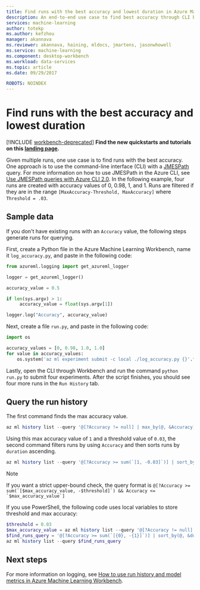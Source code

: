 ```yaml
---
title: Find runs with the best accuracy and lowest duration in Azure Machine Learning Workbench | Microsoft Docs
description: An end-to-end use case to find best accuracy through CLI by using Azure Machine Learning Workbench
services: machine-learning
author: totekp
ms.author: kefzhou
manager: akannava
ms.reviewer: akannava, haining, mldocs, jmartens, jasonwhowell
ms.service: machine-learning
ms.component: desktop-workbench
ms.workload: data-services
ms.topic: article
ms.date: 09/29/2017

ROBOTS: NOINDEX
---
```

# Find runs with the best accuracy and lowest duration

[!INCLUDE [workbench-deprecated](../../../includes/aml-deprecating-preview-2017.md)]
**Find the new quickstarts and tutorials on this [landing page](../service/).**

Given multiple runs, one use case is to find runs with the best accuracy. One approach is to use the command-line interface (CLI) with a [JMESPath](http://jmespath.org/) query. For more information on how to use JMESPath in the Azure CLI, see [Use JMESPath queries with Azure CLI 2.0](https://docs.microsoft.com/cli/azure/query-azure-cli?view=azure-cli-latest). In the following example, four runs are created with accuracy values of 0, 0.98, 1, and 1. Runs are filtered if they are in the range `[MaxAccuracy-Threshold, MaxAccuracy]` where `Threshold = .03`.

## Sample data
If you don't have existing runs with an `Accuracy` value, the following steps generate runs for querying.

First, create a Python file in the Azure Machine Learning Workbench, name it `log_accuracy.py`, and paste in the following code:
```python
from azureml.logging import get_azureml_logger

logger = get_azureml_logger()

accuracy_value = 0.5

if len(sys.argv) > 1:
     accuracy_value = float(sys.argv[1])

logger.log("Accuracy", accuracy_value)
```

Next, create a file `run.py`, and paste in the following code:
```python
import os

accuracy_values = [0, 0.98, 1.0, 1.0]
for value in accuracy_values:
    os.system('az ml experiment submit -c local ./log_accuracy.py {}'.format(value))
```

Lastly, open the CLI through Workbench and run the command `python run.py` to submit four experiments. After the script finishes, you should see four more runs in the `Run History` tab.

## Query the run history
The first command finds the max accuracy value.
```powershell
az ml history list --query '@[?Accuracy != null] | max_by(@, &Accuracy).Accuracy'
```

Using this max accuracy value of `1` and a threshold value of `0.03`, the second command filters runs by using `Accuracy` and then sorts runs by `duration` ascending.
```powershell
az ml history list --query '@[?Accuracy >= sum(`[1, -0.03]`)] | sort_by(@, &duration)'
```
> [!NOTE]
> If you want a strict upper-bound check, the query format is ``@[?Accuracy >= sum(`[$max_accuracy_value, -$threshold]`) && Accuracy <= `$max_accuracy_value`]``

If you use PowerShell, the following code uses local variables to store threshold and max accuracy:
```powershell
$threshold = 0.03
$max_accuracy_value = az ml history list --query '@[?Accuracy != null] | max_by(@, &Accuracy).Accuracy'
$find_runs_query = '@[?Accuracy >= sum(`[{0}, -{1}]`)] | sort_by(@, &duration)' -f $max_accuracy_value, $threshold
az ml history list --query $find_runs_query
```

## Next steps
For more information on logging, see [How to use run history and model metrics in Azure Machine Learning Workbench](how-to-use-run-history-model-metrics.md).    
